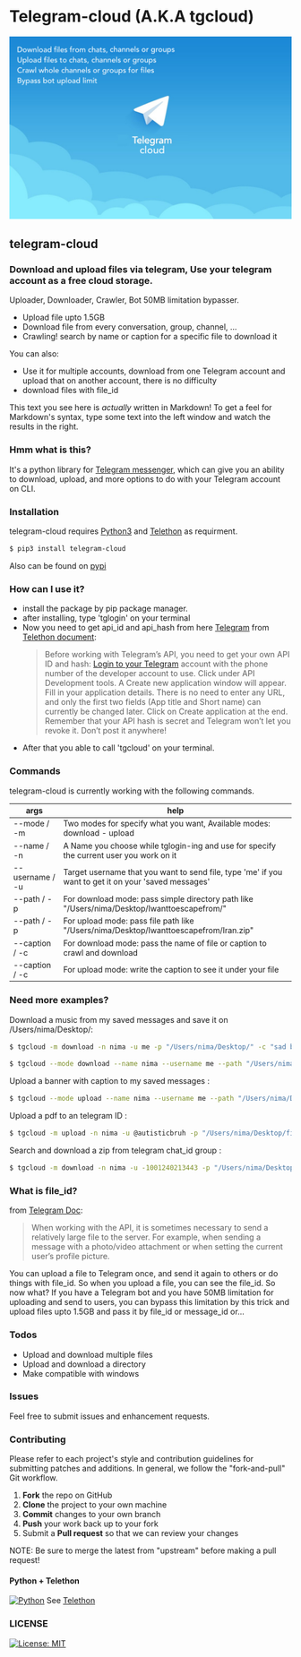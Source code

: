 # Telegram-cloud (A.K.A tgcloud)


[![Telegram-cloud](https://github.com/iw4p/telegram-cloud/blob/master/images/Group.png
)](https://pypi.org/project/telegram-cloud/)


## telegram-cloud
### Download and upload files via telegram, Use your telegram account as a free cloud storage.

Uploader, Downloader, Crawler, Bot 50MB limitation bypasser.

  - Upload file upto 1.5GB
  - Download file from every conversation, group, channel, ...
  - Crawling! search by name or caption for a specific file to download it

You can also:
  - Use it for multiple accounts, download from one Telegram account and upload that on another account, there is no difficulty 
  - download files with file_id

This text you see here is *actually* written in Markdown! To get a feel for Markdown's syntax, type some text into the left window and watch the results in the right.

### Hmm what is this?

It's a python library for [Telegram messenger](https://telegram.org/), which can give you an ability to download, upload, and more options to do with your Telegram account on CLI.

### Installation

telegram-cloud requires [Python3](https://www.python.org/psf-landing/) and [Telethon](https://github.com/LonamiWebs/Telethon) as requirment.

```sh
$ pip3 install telegram-cloud
```
Also can be found on [pypi](https://pypi.org/project/telegram-cloud/)
### How can I use it?
  - install the package by pip package manager.
  - after installing, type 'tglogin' on your terminal
  - Now you need to get api_id and api_hash from here [Telegram](https://my.telegram.org/)
  from [Telethon document](https://docs.telethon.dev/en/latest/basic/signing-in.html):
    >Before working with Telegram’s API, you need to get your own API ID and hash:
    [Login to your Telegram](https://docs.telethon.dev/en/latest/basic/signing-in.html) account with the phone number of the developer account to use.
    Click under API Development tools.
    A Create new application window will appear. Fill in your application details. There is no need to enter any URL, and only the first two fields (App title and Short name) can currently be changed later.
    Click on Create application at the end. Remember that your API hash is secret and Telegram won’t let you revoke it. Don’t post it anywhere!
  - After that you able to call 'tgcloud' on your terminal.
  
### Commands

telegram-cloud is currently working with the following commands. 

| args | help |
| ------ | ------ |
| --mode / -m | Two modes for specify what you want, Available modes: download - upload |
| --name / -n | A Name you choose while tglogin-ing and use for specify the current user you work on it |
| --username / -u | Target username that you want to send file, type 'me' if you want to get it on your 'saved messages' |
| --path / -p | For download mode: pass simple directory path like "/Users/nima/Desktop/Iwanttoescapefrom/"|
| --path / -p | For upload mode: pass file path like "/Users/nima/Desktop/Iwanttoescapefrom/Iran.zip"|
| --caption / -c | For download mode: pass the name of file or caption to crawl and download|
| --caption / -c | For upload mode: write the caption to see it under your file |


### Need more examples?
Download a music from my saved messages and save it on /Users/nima/Desktop/:
```sh
$ tgcloud -m download -n nima -u me -p "/Users/nima/Desktop/" -c "sad but true"
```
```sh
$ tgcloud --mode download --name nima --username me --path "/Users/nima/Desktop/" --caption "sad but true"
```

Upload a banner with caption to my saved messages :
```sh
$ tgcloud --mode upload --name nima --username me --path "/Users/nima/Desktop/banner.png" --caption "Help me"
```

Upload a pdf to an telegram ID :
```sh
$ tgcloud -m upload -n nima -u @autisticbruh -p "/Users/nima/Desktop/file.pdf" -c "Help me"
```
Search and download a zip from telegram chat_id group :
```sh
$ tgcloud -m download -n nima -u -1001240213443 -p "/Users/nima/Desktop/" -c "best memes"
```
### What is file_id?
from [Telegram Doc](https://core.telegram.org/api/files):
>When working with the API, it is sometimes necessary to send a relatively large file to the server. For example, when sending a message with a photo/video attachment or when setting the current user’s profile picture.

You can upload a file to Telegram once, and send it again to others or do things with file_id.
So when you upload a file, you can see the file_id.
So now what? If you have a Telegram bot and you have 50MB limitation for uploading and send to users, you can bypass this limitation by this trick and upload files upto 1.5GB and pass it by file_id or message_id or...

### Todos

 - Upload and download multiple files
 - Upload and download a directory
 - Make compatible with windows

### Issues
Feel free to submit issues and enhancement requests.

### Contributing
Please refer to each project's style and contribution guidelines for submitting patches and additions. In general, we follow the "fork-and-pull" Git workflow.

 1. **Fork** the repo on GitHub
 2. **Clone** the project to your own machine
 3. **Commit** changes to your own branch
 4. **Push** your work back up to your fork
 5. Submit a **Pull request** so that we can review your changes

NOTE: Be sure to merge the latest from "upstream" before making a pull request!

#### Python + Telethon 
[![Python](https://www.python.org/static/community_logos/python-powered-w-200x80.png)](https://www.python.org/psf-landing/)
See [Telethon](https://github.com/LonamiWebs/Telethon)

### LICENSE
[![License: MIT](https://img.shields.io/badge/License-MIT-yellow.svg)](https://opensource.org/licenses/MIT)

